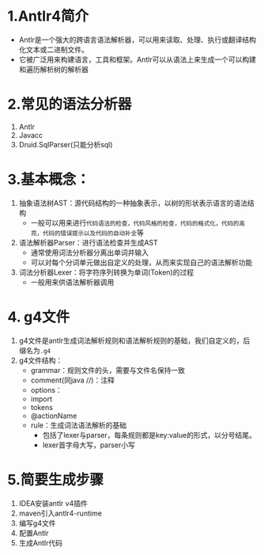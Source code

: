 # 1.Antlr4简介
- Antlr是一个强大的跨语言语法解析器，可以用来读取、处理、执行或翻译结构化文本或二进制文件。
- 它被广泛用来构建语言，工具和框架。Antlr可以从语法上来生成一个可以构建和遍历解析树的解析器

# 2.常见的语法分析器
1. Antlr
2. Javacc
3. Druid.SqlParser(只能分析sql)

# 3.基本概念：
1. 抽象语法树AST：源代码结构的一种抽象表示，以树的形状表示语言的语法结构
    - 一般可以用来进行`代码语法的检查，代码风格的检查，代码的格式化，代码的高亮，代码的错误提示以及代码的自动补全`等
2. 语法解析器Parser：进行语法检查并生成AST
    - 通常使用词法分析器分离出单词并输入
    - 可以对每个分词单元做出自定义的处理，从而来实现自己的语法解析功能
3. 词法分析器Lexer：将字符序列转换为单词(Token)的过程
    - 一般用来供语法解析器调用

# 4. g4文件
1. g4文件是antlr生成词法解析规则和语法解析规则的基础，我们自定义的，后缀名为`.g4`
2. g4文件结构：
    - grammar：规则文件的头，需要与文件名保持一致
    - comment(同java //)：注释
    - options：
    - import
    - tokens
    - @actionName
    - rule：生成词法语法解析的基础
        - 包括了lexer与parser，每条规则都是key:value的形式，以分号结尾。
        - lexer首字母大写，parser小写

# 5.简要生成步骤
1. IDEA安装antlr v4插件
2. maven引入antlr4-runtime
3. 编写g4文件
4. 配置Antlr
5. 生成Antlr代码
